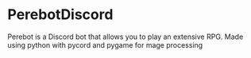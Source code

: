 # PerebotDiscord
Perebot is a Discord bot that allows you to play an extensive RPG. Made using python with pycord and pygame for mage processing
